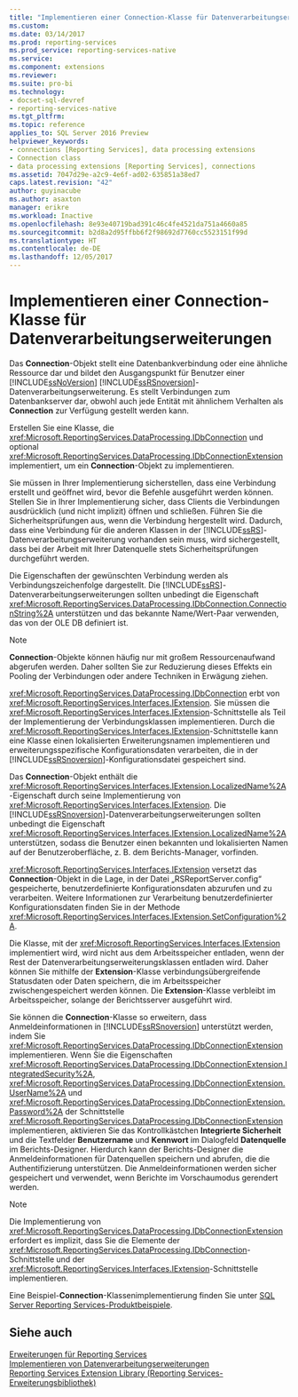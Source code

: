 ```yaml
---
title: "Implementieren einer Connection-Klasse für Datenverarbeitungserweiterungen | Microsoft-Dokumentation"
ms.custom: 
ms.date: 03/14/2017
ms.prod: reporting-services
ms.prod_service: reporting-services-native
ms.service: 
ms.component: extensions
ms.reviewer: 
ms.suite: pro-bi
ms.technology:
- docset-sql-devref
- reporting-services-native
ms.tgt_pltfrm: 
ms.topic: reference
applies_to: SQL Server 2016 Preview
helpviewer_keywords:
- connections [Reporting Services], data processing extensions
- Connection class
- data processing extensions [Reporting Services], connections
ms.assetid: 7047d29e-a2c9-4e6f-ad02-635851a38ed7
caps.latest.revision: "42"
author: guyinacube
ms.author: asaxton
manager: erikre
ms.workload: Inactive
ms.openlocfilehash: 8e93e40719bad391c46c4fe4521da751a4660a85
ms.sourcegitcommit: b2d8a2d95ffbb6f2f98692d7760cc5523151f99d
ms.translationtype: HT
ms.contentlocale: de-DE
ms.lasthandoff: 12/05/2017
---
```

# <a name="implementing-a-connection-class-for-a-data-processing-extension"></a>Implementieren einer Connection-Klasse für Datenverarbeitungserweiterungen
  Das **Connection**-Objekt stellt eine Datenbankverbindung oder eine ähnliche Ressource dar und bildet den Ausgangspunkt für Benutzer einer [!INCLUDE[ssNoVersion](../../../includes/ssnoversion-md.md)] [!INCLUDE[ssRSnoversion](../../../includes/ssrsnoversion-md.md)]-Datenverarbeitungserweiterung. Es stellt Verbindungen zum Datenbankserver dar, obwohl auch jede Entität mit ähnlichem Verhalten als **Connection** zur Verfügung gestellt werden kann.  
  
 Erstellen Sie eine Klasse, die <xref:Microsoft.ReportingServices.DataProcessing.IDbConnection> und optional <xref:Microsoft.ReportingServices.DataProcessing.IDbConnectionExtension> implementiert, um ein **Connection**-Objekt zu implementieren.  
  
 Sie müssen in Ihrer Implementierung sicherstellen, dass eine Verbindung erstellt und geöffnet wird, bevor die Befehle ausgeführt werden können. Stellen Sie in Ihrer Implementierung sicher, dass Clients die Verbindungen ausdrücklich (und nicht implizit) öffnen und schließen. Führen Sie die Sicherheitsprüfungen aus, wenn die Verbindung hergestellt wird. Dadurch, dass eine Verbindung für die anderen Klassen in der [!INCLUDE[ssRS](../../../includes/ssrs-md.md)]-Datenverarbeitungserweiterung vorhanden sein muss, wird sichergestellt, dass bei der Arbeit mit Ihrer Datenquelle stets Sicherheitsprüfungen durchgeführt werden.  
  
 Die Eigenschaften der gewünschten Verbindung werden als Verbindungszeichenfolge dargestellt. Die [!INCLUDE[ssRS](../../../includes/ssrs-md.md)]-Datenverarbeitungserweiterungen sollten unbedingt die Eigenschaft <xref:Microsoft.ReportingServices.DataProcessing.IDbConnection.ConnectionString%2A> unterstützen und das bekannte Name/Wert-Paar verwenden, das von der OLE DB definiert ist.  
  
> [!NOTE]  
>  **Connection**-Objekte können häufig nur mit großem Ressourcenaufwand abgerufen werden. Daher sollten Sie zur Reduzierung dieses Effekts ein Pooling der Verbindungen oder andere Techniken in Erwägung ziehen.  
  
 <xref:Microsoft.ReportingServices.DataProcessing.IDbConnection> erbt von <xref:Microsoft.ReportingServices.Interfaces.IExtension>. Sie müssen die <xref:Microsoft.ReportingServices.Interfaces.IExtension>-Schnittstelle als Teil der Implementierung der Verbindungsklassen implementieren. Durch die <xref:Microsoft.ReportingServices.Interfaces.IExtension>-Schnittstelle kann eine Klasse einen lokalisierten Erweiterungsnamen implementieren und erweiterungsspezifische Konfigurationsdaten verarbeiten, die in der [!INCLUDE[ssRSnoversion](../../../includes/ssrsnoversion-md.md)]-Konfigurationsdatei gespeichert sind.  
  
 Das **Connection**-Objekt enthält die <xref:Microsoft.ReportingServices.Interfaces.IExtension.LocalizedName%2A>-Eigenschaft durch seine Implementierung von <xref:Microsoft.ReportingServices.Interfaces.IExtension>. Die [!INCLUDE[ssRSnoversion](../../../includes/ssrsnoversion-md.md)]-Datenverarbeitungserweiterungen sollten unbedingt die Eigenschaft <xref:Microsoft.ReportingServices.Interfaces.IExtension.LocalizedName%2A> unterstützen, sodass die Benutzer einen bekannten und lokalisierten Namen auf der Benutzeroberfläche, z. B. dem Berichts-Manager, vorfinden.  
  
 <xref:Microsoft.ReportingServices.Interfaces.IExtension> versetzt das **Connection**-Objekt in die Lage, in der Datei „RSReportServer.config“ gespeicherte, benutzerdefinierte Konfigurationsdaten abzurufen und zu verarbeiten. Weitere Informationen zur Verarbeitung benutzerdefinierter Konfigurationsdaten finden Sie in der Methode <xref:Microsoft.ReportingServices.Interfaces.IExtension.SetConfiguration%2A>.  
  
 Die Klasse, mit der <xref:Microsoft.ReportingServices.Interfaces.IExtension> implementiert wird, wird nicht aus dem Arbeitsspeicher entladen, wenn der Rest der Datenverarbeitungserweiterungsklassen entladen wird. Daher können Sie mithilfe der **Extension**-Klasse verbindungsübergreifende Statusdaten oder Daten speichern, die im Arbeitsspeicher zwischengespeichert werden können. Die **Extension**-Klasse verbleibt im Arbeitsspeicher, solange der Berichtsserver ausgeführt wird.  
  
 Sie können die **Connection**-Klasse so erweitern, dass Anmeldeinformationen in [!INCLUDE[ssRSnoversion](../../../includes/ssrsnoversion-md.md)] unterstützt werden, indem Sie <xref:Microsoft.ReportingServices.DataProcessing.IDbConnectionExtension> implementieren. Wenn Sie die Eigenschaften <xref:Microsoft.ReportingServices.DataProcessing.IDbConnectionExtension.IntegratedSecurity%2A>, <xref:Microsoft.ReportingServices.DataProcessing.IDbConnectionExtension.UserName%2A> und <xref:Microsoft.ReportingServices.DataProcessing.IDbConnectionExtension.Password%2A> der Schnittstelle <xref:Microsoft.ReportingServices.DataProcessing.IDbConnectionExtension> implementieren, aktivieren Sie das Kontrollkästchen **Integrierte Sicherheit** und die Textfelder **Benutzername** und **Kennwort** im Dialogfeld **Datenquelle** im Berichts-Designer. Hierdurch kann der Berichts-Designer die Anmeldeinformationen für Datenquellen speichern und abrufen, die die Authentifizierung unterstützen. Die Anmeldeinformationen werden sicher gespeichert und verwendet, wenn Berichte im Vorschaumodus gerendert werden.  
  
> [!NOTE]  
>  Die Implementierung von <xref:Microsoft.ReportingServices.DataProcessing.IDbConnectionExtension> erfordert es implizit, dass Sie die Elemente der <xref:Microsoft.ReportingServices.DataProcessing.IDbConnection>-Schnittstelle und der <xref:Microsoft.ReportingServices.Interfaces.IExtension>-Schnittstelle implementieren.  
>   
>  Eine Beispiel-**Connection**-Klassenimplementierung finden Sie unter [SQL Server Reporting Services-Produktbeispiele](http://go.microsoft.com/fwlink/?LinkId=177889).  
  
## <a name="see-also"></a>Siehe auch  
 [Erweiterungen für Reporting Services](../../../reporting-services/extensions/reporting-services-extensions.md)   
 [Implementieren von Datenverarbeitungserweiterungen](../../../reporting-services/extensions/data-processing/implementing-a-data-processing-extension.md)   
 [Reporting Services Extension Library (Reporting Services-Erweiterungsbibliothek)](../../../reporting-services/extensions/reporting-services-extension-library.md)  
  
  
